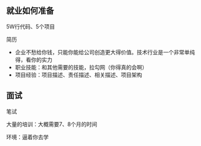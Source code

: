 ## 就业如何准备

5W行代码、5个项目

简历
- 企业不愁给你钱，只能你能给公司创造更大得价值。技术行业是一个非常单纯得，看你的实力
- 职业技能：和其他需要的技能，拉勾网（你得真的会啊）
- 项目经验：项目描述、责任描述、相关描述、项目架构

面试
- 

笔试

大量的培训：大概需要7、8个月的时间

环境：逼着你去学